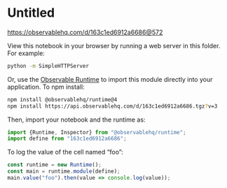 # Untitled

https://observablehq.com/d/163c1ed6912a6686@572

View this notebook in your browser by running a web server in this folder. For
example:

~~~sh
python -m SimpleHTTPServer
~~~

Or, use the [Observable Runtime](https://github.com/observablehq/runtime) to
import this module directly into your application. To npm install:

~~~sh
npm install @observablehq/runtime@4
npm install https://api.observablehq.com/d/163c1ed6912a6686.tgz?v=3
~~~

Then, import your notebook and the runtime as:

~~~js
import {Runtime, Inspector} from "@observablehq/runtime";
import define from "163c1ed6912a6686";
~~~

To log the value of the cell named “foo”:

~~~js
const runtime = new Runtime();
const main = runtime.module(define);
main.value("foo").then(value => console.log(value));
~~~
